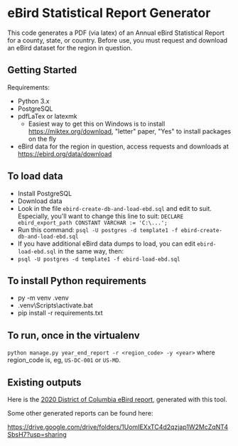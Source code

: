 # eBird Statistical Report Generator

This code generates a PDF (via latex) of an Annual eBird Statistical Report for a county, state, or country.
Before use, you must request and download an eBird dataset for the region in question.

## Getting Started

Requirements:

-   Python 3.x
-   PostgreSQL
-   pdfLaTex or latexmk
    - Easiest way to get this on Windows is to install https://miktex.org/download, "letter" paper, "Yes" to install packages on the fly
-   eBird data for the region in question, access requests and downloads at https://ebird.org/data/download

## To load data

-   Install PostgreSQL
-   Download data
-   Look in the file `ebird-create-db-and-load-ebd.sql` and edit to suit. Especially, you'll want to change this line to suit:
    `DECLARE ebird_export_path CONSTANT VARCHAR := 'C:\...';`
-   Run this command: `psql -U postgres -d template1 -f ebird-create-db-and-load-ebd.sql`
-   If you have additional eBird data dumps to load, you can edit `ebird-load-ebd.sql` in the same way, then:
-   `psql -U postgres -d template1 -f ebird-load-ebd.sql`

## To install Python requirements
-   py -m venv .venv
-   .venv\Scripts\activate.bat
-   pip install -r requirements.txt

## To run, once in the virtualenv

`python manage.py year_end_report -r <region_code> -y <year>` where region_code is, eg, `US-DC-001` or `US-MD`.

## Existing outputs

Here is the [2020 District of Columbia eBird report](https://github.com/ses4j/ebird-statistical-report/raw/main/2020%20Annual%20eBird%20Statistical%20Report%20-%20US-DC-001%20-%20v1.1.pdf), generated with this tool.

Some other generated reports can be found here:

https://drive.google.com/drive/folders/1UomIEXxTC4d2qzjap1W2McZqNT4SbsH7?usp=sharing
